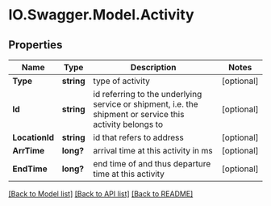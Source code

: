 # IO.Swagger.Model.Activity
## Properties

Name | Type | Description | Notes
------------ | ------------- | ------------- | -------------
**Type** | **string** | type of activity | [optional] 
**Id** | **string** | id referring to the underlying service or shipment, i.e. the shipment or service this activity belongs to | [optional] 
**LocationId** | **string** | id that refers to address | [optional] 
**ArrTime** | **long?** | arrival time at this activity in ms | [optional] 
**EndTime** | **long?** | end time of and thus departure time at this activity | [optional] 

[[Back to Model list]](../README.md#documentation-for-models) [[Back to API list]](../README.md#documentation-for-api-endpoints) [[Back to README]](../README.md)

